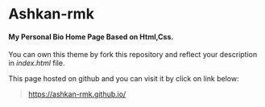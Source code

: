 # Ashkan-rmk

#### My Personal Bio Home Page Based on Html,Css.
You can own this theme by fork this repository and reflect your description in *index.html* file.

This page hosted on github and you can visit it by click on link below:
>https://ashkan-rmk.github.io/
